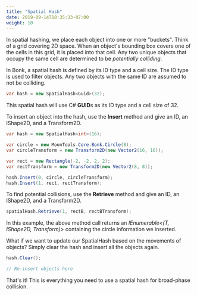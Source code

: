 ```yaml
---
title: "Spatial Hash"
date: 2019-09-14T18:35:33-07:00
weight: 10
---
```


In spatial hashing, we place each object into one or more "buckets". Think of a grid covering 2D space. When an object's bounding box covers one of the cells in this grid, it is placed into that cell. Any two unique objects that occupy the same cell are determined to be *potentially colliding*.

In Bonk, a spatial hash is defined by its ID type and a cell size. The ID type is used to filter objects. Any two objects with the same ID are assumed to not be colliding.

```cs
var hash = new SpatialHash<Guid>(32);
```

This spatial hash will use C# **GUID**s as its ID type and a cell size of 32.

To insert an object into the hash, use the **Insert** method and give an ID, an IShape2D, and a Transform2D.

```cs
var hash = new SpatialHash<int>(16);

var circle = new MoonTools.Core.Bonk.Circle(8);
var circleTransform = new Transform2D(new Vector2(16, 16));

var rect = new Rectangle(-2, -2, 2, 2);
var rectTransform = new Transform2D(new Vector2(8, 8));

hash.Insert(0, circle, circleTransform);
hash.Insert(1, rect, rectTransform);
```

To find potential collisions, use the **Retrieve** method and give an ID, an IShape2D, and a Transform2D.

```cs
spatialHash.Retrieve(1, rectB, rectBTransform);
```

In this example, the above method call returns an *IEnumerable<(T, IShape2D, Transform)>* containing the circle information we inserted.

What if we want to update our SpatialHash based on the movements of objects? Simply clear the hash and insert all the objects again.

```cs
hash.Clear();

// Re-insert objects here
```

That's it! This is everything you need to use a spatial hash for broad-phase collision.